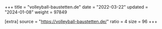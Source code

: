 +++
title = "volleyball-baustetten.de"
date = "2022-03-22"
updated = "2024-01-08"
weight = 97849

[extra]
source = "https://volleyball-baustetten.de/"
ratio = 4
size = 96
+++
